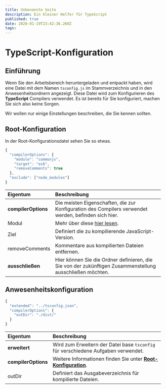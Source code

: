 ```yaml
---
title: Unbenannte Seite
description: Ein kleiner Helfer für TypeScript
published: true
date: 2020-01-19T23:42:36.260Z
tags:
---
```


# TypeScript-Konfiguration

## Einführung

Wenn Sie den Arbeitsbereich heruntergeladen und entpackt haben, wird eine Datei mit dem Namen `tsconfig.js` im Stammverzeichnis und in den Anwesenheitsordnern angezeigt. Diese Datei wird zum Konfigurieren des **TypeScript** Compilers verwendet. Es ist bereits für Sie konfiguriert, machen Sie sich also keine Sorgen.

Wir wollen nur einige Einstellungen beschreiben, die Sie kennen sollten.

## Root-Konfiguration

In der Root-Konfigurationsdatei sehen Sie so etwas.

```javascript
{
  "compilerOptions": {
    "module": "commonjs",
    "target": "es6",
    "removeComments": true
  },
  "exclude": ["node_modules"]
}
```

| Eigentum            | Beschreibung                                                                                              |
|:------------------- |:--------------------------------------------------------------------------------------------------------- |
| **compilerOptions** | Die meisten Eigenschaften, die zur Konfiguration des Compilers verwendet werden, befinden sich hier.      |
| Modul               | Mehr über diese [hier lesen](https://www.typescriptlang.org/docs/handbook/modules.html).                  |
| Ziel                | Definiert die zu kompilierende JavaScript-Version.                                                        |
| removeComments      | Kommentare aus kompilierten Dateien entfernen.                                                            |
| **ausschließen**    | Hier können Sie die Ordner definieren, die Sie von der zukünftigen Zusammenstellung ausschließen möchten. |

## Anwesenheitskonfiguration

```javascript
{
  "extended": "../tsconfig.json",
  "compilerOptions": {
    "outDir": "./dist/"
  }
}
```

| Eigentum            | Beschreibung                                                                                                |
|:------------------- |:----------------------------------------------------------------------------------------------------------- |
| **erweitert**       | Wird zum Erweitern der Datei base `tsconfig` für verschiedene Aufgaben verwendet.                           |
| **compilerOptions** | Weitere Informationen finden Sie unter [**Root-Konfiguration**](/dev/presence/tsconfig#root-configuration). |
| outDir              | Definiert das Ausgabeverzeichnis für kompilierte Dateien.                                                   |